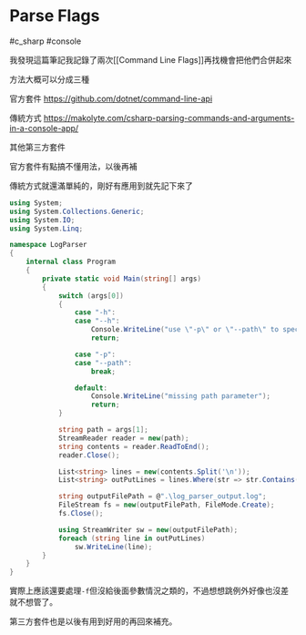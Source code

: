 # Parse Flags
#c_sharp #console

我發現這篇筆記我記錄了兩次[[Command Line Flags]]再找機會把他們合併起來

方法大概可以分成三種

官方套件 https://github.com/dotnet/command-line-api

傳統方式 https://makolyte.com/csharp-parsing-commands-and-arguments-in-a-console-app/

其他第三方套件



官方套件有點搞不懂用法，以後再補

傳統方式就還滿單純的，剛好有應用到就先記下來了

```C#
using System;
using System.Collections.Generic;
using System.IO;
using System.Linq;

namespace LogParser
{
    internal class Program
    {
        private static void Main(string[] args)
        {
            switch (args[0])
            {
                case "-h":
                case "--h":
                    Console.WriteLine("use \"-p\" or \"--path\" to specify the log file path.");
                    return;

                case "-p":
                case "--path":
                    break;

                default:
                    Console.WriteLine("missing path parameter");
                    return;
            }

            string path = args[1];
            StreamReader reader = new(path);
            string contents = reader.ReadToEnd();
            reader.Close();

            List<string> lines = new(contents.Split('\n'));
            List<string> outPutLines = lines.Where(str => str.Contains("ERROR")).ToList();

            string outputFilePath = @".\log_parser_output.log";
            FileStream fs = new(outputFilePath, FileMode.Create);
            fs.Close();

            using StreamWriter sw = new(outputFilePath);
            foreach (string line in outPutLines)
                sw.WriteLine(line);
        }
    }
}

```

實際上應該還要處理`-f`但沒給後面參數情況之類的，不過想想跳例外好像也沒差就不想管了。



第三方套件也是以後有用到好用的再回來補充。

